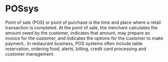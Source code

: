 # POSsys
Point of sale (POS) or point of purchase is the time and place where a retail transaction is completed.
At the point of sale, the merchant calculates the amount owed by the customer, indicates that
amount, may prepare an invoice for the customer, and indicates the options for the customer to
make payment.. In restaurant business, POS systems often include table reservation, ordering food,
alerts, billing, credit card processing and customer management.
